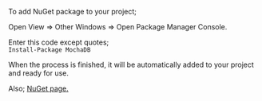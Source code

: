 To add NuGet package to your project;

Open View => Other Windows => Open Package Manager Console.

Enter this code except quotes;<br>
```Install-Package MochaDB```

When the process is finished, it will be automatically added to your project and ready for use.

Also;
<a href="https://www.nuget.org/packages/MochaDB/">NuGet page.</a>